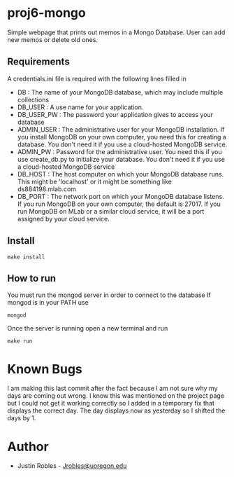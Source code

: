 # proj6-mongo
Simple webpage that prints out memos in a Mongo Database. User can add new memos or delete old ones.

## Requirements
A credentials.ini file is required with the following lines filled in

- DB : The name of your MongoDB database, which may include multiple collections
- DB_USER : A use name for your application.  
- DB_USER_PW : The password your application gives to access your database
- ADMIN_USER : The administrative user for your MongoDB
installation.  If you install MongoDB on your own computer, you need
this for creating a database.  You don't need it if you use a
cloud-hosted MongoDB service. 
- ADMIN_PW : Password for the administrative user.  You need this if
you use create_db.py to initialize your database.  You don't need it
if you use a cloud-hosted MongoDB service
- DB_HOST : The host computer on which your MongoDB database runs.  This
might be 'localhost' or it might be something like ds884198.mlab.com
- DB_PORT : The network port on which your MongoDB database listens.
  If you run MongoDB on your own computer, the default is 27017.  If
  you run MongoDB on MLab or a similar cloud service, it will be a port
  assigned by your cloud service. 

## Install
```
make install
```

## How to run
You must run the mongod server in order to connect to the database
If mongod is in your PATH use
```
mongod
```
Once the server is running open a new terminal and run
```
make run
```

# Known Bugs
I am making this last commit after the fact because I am not sure why my days are coming out wrong. I know this was mentioned
on the project page but I could not get it working correctly so I added in a temporary fix that displays the correct day.
The day displays now as yesterday so I shifted the days by 1.

# Author
* Justin Robles - Jrobles@uoregon.edu


